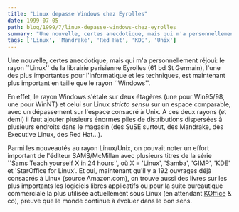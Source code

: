 ```yaml
---
title: "Linux depasse Windows chez Eyrolles"
date: 1999-07-05
path: blog/1999/7/linux-depasse-windows-chez-eyrolles
summary: "Une nouvelle, certes anecdotique, mais qui m'a personnellement réjoui: le rayon ``Linux'' de la librairie parisienne Eyrolles (61 bd St Germain), l'une des plus importantes pour l'informatique et les techniques, est maintenant plus important en taille que le rayon ``Windows''."
tags: ['Linux', 'Mandrake', 'Red Hat', 'KDE', 'Unix']
---
```


<P>Une nouvelle, certes anecdotique, mais qui m'a personnellement réjoui:
le rayon ``Linux'' de la librairie parisienne Eyrolles (61 bd St Germain),
l'une des plus importantes pour l'informatique et les techniques, est
maintenant plus important en taille que le rayon ``Windows''.</P>

<P>En effet, le rayon Windows s'étale sur deux étagères (une pour
Win95/98, une pour WinNT) et celui sur Linux <EM>stricto sensu</EM> sur
un espace comparable, avec un dépassement sur l'espace consacré à Unix.
A ces deux rayons (et demi) il faut ajouter plusieurs énormes piles de
distributions dispersées à plusieurs endroits dans le magasin (des SuSE
surtout, des Mandrake, des Executive Linux, des Red Hat...).</P>

<P>Parmi les nouveautés au rayon Linux/Unix, on pouvait noter un effort
important de l'éditeur SAMS/McMillan avec plusieurs titres de la série
``Sams Teach yourself X in 24 hours'', où X = 'Linux', 'Samba', 'GIMP',
'KDE' et 'StarOffice for Linux'. Et oui, maintenant qu'il y a 192 ouvrages
déjà consacrés à Linux (source Amazon.com), on trouve aussi des livres
sur les plus importants les logiciels libres applicatifs ou pour la
suite bureautique commerciale la plus utilisée actuellement sous Linux
(en attendant <A HREF="http://koffice.kde.org/">KOffice</A> &amp; co),
preuve que le monde continue à évoluer dans le bon sens.</P>


